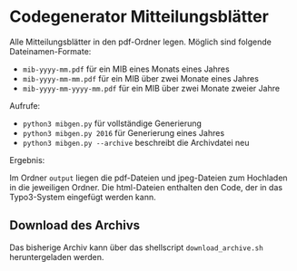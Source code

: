 # Codegenerator Mitteilungsblätter

Alle Mitteilungsblätter in den pdf-Ordner legen. Möglich sind folgende Dateinamen-Formate:

* `mib-yyyy-mm.pdf` für ein MIB eines Monats eines Jahres
* `mib-yyyy-mm-mm.pdf` für ein MIB über zwei Monate eines Jahres
* `mib-yyyy-mm-yyyy-mm.pdf` für ein MIB über zwei Monate zweier Jahre

Aufrufe:
* `python3 mibgen.py` für vollständige Generierung
* `python3 mibgen.py 2016` für Generierung eines Jahres
* `python3 mibgen.py --archive` beschreibt die Archivdatei neu

Ergebnis:

Im Ordner `output` liegen die pdf-Dateien und jpeg-Dateien zum Hochladen in
die jeweiligen Ordner. Die html-Dateien enthalten den Code, der in das Typo3-System
eingefügt werden kann.

## Download des Archivs

Das bisherige Archiv kann über das shellscript `download_archive.sh` heruntergeladen
werden.
